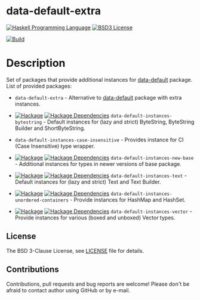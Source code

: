 # data-default-extra

[![Haskell Programming Language](https://img.shields.io/badge/language-Haskell-blue.svg)][Haskell.org]
[![BSD3 License](http://img.shields.io/badge/license-BSD3-brightgreen.svg)][tl;dr Legal: BSD3]

[![Build](https://travis-ci.org/trskop/data-default-extra.svg)](https://travis-ci.org/trskop/data-default-extra)


# Description

Set of packages that provide additional instances for [data-default][] package.
List of provided packages:

* `data-default-extra` - Alternative to [data-default][] package with extra
  instances.

* [![Hackage](http://img.shields.io/hackage/v/data-default-instances-bytestring.svg)][data-default-instances-bytestring]
  [![Hackage Dependencies](https://img.shields.io/hackage-deps/v/data-default-instances-bytestring.svg)](http://packdeps.haskellers.com/reverse/data-default-instances-bytestring)
  `data-default-instances-bytestring` - Default instances for (lazy and strict)
  ByteString, ByteString Builder and ShortByteString.

* `data-default-instances-case-insensitive` - Provides instance for CI (Case
  Insensitive) type wrapper.

* [![Hackage](http://img.shields.io/hackage/v/data-default-instances-new-base.svg)][data-default-instances-new-base]
  [![Hackage Dependencies](https://img.shields.io/hackage-deps/v/data-default-instances-new-base.svg)](http://packdeps.haskellers.com/reverse/data-default-instances-new-base)
  `data-default-instances-new-base` - Additional instances for types in newer
  versions of base package.

* [![Hackage](http://img.shields.io/hackage/v/data-default-instances-text.svg)][data-default-instances-text]
  [![Hackage Dependencies](https://img.shields.io/hackage-deps/v/data-default-instances-text.svg)](http://packdeps.haskellers.com/reverse/data-default-instances-text)
  `data-default-instances-text` - Default instances for (lazy and strict) Text
  and Text Builder.

* [![Hackage](http://img.shields.io/hackage/v/data-default-instances-unordered-containers.svg)][data-default-instances-unordered-containers]
  [![Hackage Dependencies](https://img.shields.io/hackage-deps/v/data-default-instances-unordered-containers.svg)](http://packdeps.haskellers.com/reverse/data-default-instances-unordered-containers)
  `data-default-instances-unordered-containers` - Provide instances for HashMap
  and HashSet.

* [![Hackage](http://img.shields.io/hackage/v/data-default-instances-vector.svg)][data-default-instances-vector]
  [![Hackage Dependencies](https://img.shields.io/hackage-deps/v/data-default-instances-vector.svg)](http://packdeps.haskellers.com/reverse/data-default-instances-vector)
  `data-default-instances-vector` - Provide instances for various (boxed and
  unboxed) Vector types.


## License

The BSD 3-Clause License, see [LICENSE][] file for details.


## Contributions

Contributions, pull requests and bug reports are welcome! Please don't be
afraid to contact author using GitHub or by e-mail.


[data-default]:
  https://hackage.haskell.org/package/data-default
  "Hackage: data-default"
[data-default-instances-bytestring]:
  https://hackage.haskell.org/package/data-default-instances-bytestring
  "Package data-default-instances-bytestring on Hackage"
[data-default-instances-new-base]:
  https://hackage.haskell.org/package/data-default-instances-new-base
  "Package data-default-instances-new-base on Hackage"
[data-default-instances-text]:
  https://hackage.haskell.org/package/data-default-instances-text
  "Package data-default-instances-text on Hackage"
[data-default-instances-unordered-containers]:
  https://hackage.haskell.org/package/data-default-instances-unordered-containers
  "Package data-default-instances-unordered-containers on Hackage"
[data-default-instances-vector]:
  https://hackage.haskell.org/package/data-default-instances-vector
  "Package data-default-instances-vector on Hackage"
[Haskell.org]:
  http://www.haskell.org
  "The Haskell Programming Language"
[LICENSE]:
  https://github.com/trskop/data-default-extra/blob/master/extra/LICENSE
  "License of data-default-extra package."
[tl;dr Legal: BSD3]:
  https://tldrlegal.com/license/bsd-3-clause-license-%28revised%29
  "BSD 3-Clause License (Revised)"
